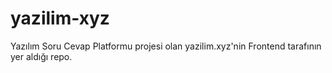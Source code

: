 # yazilim-xyz

Yazılım Soru Cevap Platformu projesi olan yazilim.xyz'nin Frontend tarafının yer aldığı repo.
